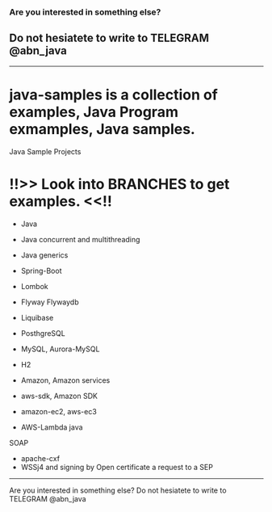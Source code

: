 ### Are you interested in something else? 
## Do not hesiatete to write to TELEGRAM @abn_java

---

# java-samples is a collection of examples, Java Program exmamples, Java samples.

Java Sample Projects

# !!>> Look into BRANCHES to get examples. <<!!

* Java 
* Java concurrent and multithreading
* Java generics 

* Spring-Boot
* Lombok
* Flyway Flywaydb 
* Liquibase


* PosthgreSQL
* MySQL, Aurora-MySQL
* H2

* Amazon, Amazon services
* aws-sdk, Amazon SDK
* amazon-ec2, aws-ec3
* AWS-Lambda java

SOAP
* apache-cxf
* WSSj4 and signing by Open certificate a request to a SEP 

---
Are you interested in something else? Do not hesiatete to write to TELEGRAM @abn_java

